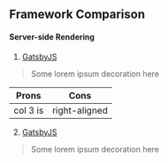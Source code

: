 Framework Comparison
------

#### Server-side Rendering
1. [GatsbyJS](https://google.com)
> Some lorem ipsum decoration here

| Prons        | Cons          |
| ------------- |-------------|
| col 3 is      | right-aligned |


2. [GatsbyJS](https://google.com)
> Some lorem ipsum decoration here
